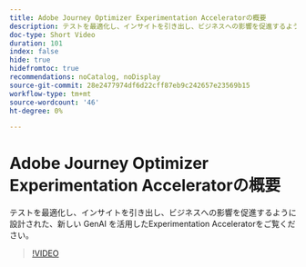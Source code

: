 ```yaml
---
title: Adobe Journey Optimizer Experimentation Acceleratorの概要
description: テストを最適化し、インサイトを引き出し、ビジネスへの影響を促進するように設計された、新しい GenAI を活用したExperimentation Acceleratorをご覧ください。
doc-type: Short Video
duration: 101
index: false
hide: true
hidefromtoc: true
recommendations: noCatalog, noDisplay
source-git-commit: 28e2477974df6d22cff87eb9c242657e23569b15
workflow-type: tm+mt
source-wordcount: '46'
ht-degree: 0%

---
```



# Adobe Journey Optimizer Experimentation Acceleratorの概要

テストを最適化し、インサイトを引き出し、ビジネスへの影響を促進するように設計された、新しい GenAI を活用したExperimentation Acceleratorをご覧ください。

<!-- 62_S531_3442531_100_introducing-the-adobe-journey-optimizer-experimentation-accelerator -->
>[!VIDEO](https://video.tv.adobe.com/v/3460354/?learn=on&enablevpops=true&captions=jpn)
